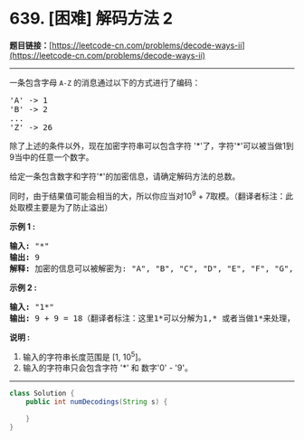 # 639. [困难] 解码方法 2

**题目链接：**[https://leetcode-cn.com/problems/decode-ways-ii](https://leetcode-cn.com/problems/decode-ways-ii)

---

<div class="content__1Y2H">
 <div class="notranslate">
  <p>一条包含字母&nbsp;<code>A-Z</code> 的消息通过以下的方式进行了编码：</p> 
  <pre class="language-text">'A' -&gt; 1
'B' -&gt; 2
...
'Z' -&gt; 26
</pre> 
  <p>除了上述的条件以外，现在加密字符串可以包含字符 '*'了，字符'*'可以被当做1到9当中的任意一个数字。</p> 
  <p>给定一条包含数字和字符'*'的加密信息，请确定解码方法的总数。</p> 
  <p>同时，由于结果值可能会相当的大，所以你应当对10<sup>9</sup>&nbsp;+ 7取模。（翻译者标注：此处取模主要是为了防止溢出）</p> 
  <p><strong>示例 1 :</strong></p> 
  <pre class="language-text"><strong>输入:</strong> "*"
<strong>输出:</strong> 9
<strong>解释:</strong> 加密的信息可以被解密为: "A", "B", "C", "D", "E", "F", "G", "H", "I".
</pre> 
  <p><strong>示例 2 :</strong></p> 
  <pre class="language-text"><strong>输入:</strong> "1*"
<strong>输出:</strong> 9 + 9 = 18（翻译者标注：这里1*可以分解为1,* 或者当做1*来处理，所以结果是9+9=18）
</pre> 
  <p><strong>说明 :</strong></p> 
  <ol> 
   <li>输入的字符串长度范围是 [1, 10<sup>5</sup>]。</li> 
   <li>输入的字符串只会包含字符 '*' 和 数字'0' - '9'。</li> 
  </ol> 
 </div>
</div>

---

```java
class Solution {
    public int numDecodings(String s) {
        
    }
}
```